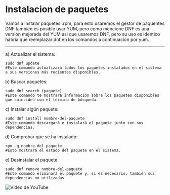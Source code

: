 # Instalacion de paquetes

Vamos a instalar paquetes .rpm, para esto usaremos el gestor de paquentes DNF tambien es posible usar YUM, pero como mencione DNF es una versión mejorada del YUM asi que usaremos DNF, pero su uso es identico habria que reemplazar dnf en los comandos a continuacion por yum.

---
a) Actualizar el sistema:
```
sudo dnf update
#Este comando actualizará todos los paquetes instalados en el sistema a sus versiones más recientes disponibles.
```
b) Buscar paquetes:
```
sudo dnf search (paquete)
#Este comando te mostrará información sobre los paquetes disponibles que coinciden con el término de búsqueda.
```
c) Instalar algún paquete:
```
sudo dnf install nombre-del-paquete
#Este comando descargará e instalará el paquete junto con sus dependencias.
```
d) Comprobar que se ha instalado:
```
rpm -q nombre-del-paquete
#Esto mostrará el estado del paquete en el sistema.
```
e) Desinstalar el paquete:
```
sudo dnf remove nombre-del-paquete
#Este comando eliminará el paquete y, si es necesario, también sus dependencias no utilizadas
```

![Video de YouTube](https://youtu.be/O830XG6_ORI)
